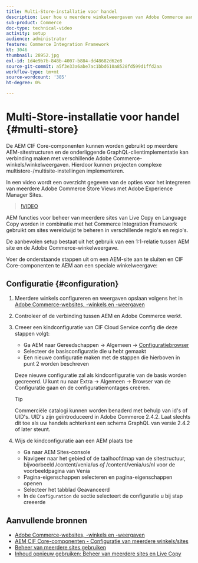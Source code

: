 ```yaml
---
title: Multi-Store-installatie voor handel
description: Leer hoe u meerdere winkelweergaven van Adobe Commerce aan AEM koppelt. Hierdoor kunnen projecten ondersteuning bieden voor meertalige en meertalige gebruiksgevallen.
sub-product: Commerce
doc-type: technical-video
activity: setup
audience: administrator
feature: Commerce Integration Framework
kt: 3046
thumbnail: 28952.jpg
exl-id: 1d4e9b7b-848b-4007-b884-dd48682d62e8
source-git-commit: a5f3e33a6abe7ac1bbd610a8528fd599d1ffd2aa
workflow-type: tm+mt
source-wordcount: '385'
ht-degree: 0%

---
```


# Multi-Store-installatie voor handel {#multi-store}

De AEM CIF Core-componenten kunnen worden gebruikt op meerdere AEM-sitestructuren en de onderliggende GraphQL-clientimplementatie kan verbinding maken met verschillende Adobe Commerce-winkels/winkelweergaven. Hierdoor kunnen projecten complexe multistore-/multisite-instellingen implementeren.

In een video wordt een overzicht gegeven van de opties voor het integreren van meerdere Adobe Commerce Store Views met Adobe Experience Manager Sites.

>[!VIDEO](https://video.tv.adobe.com/v/28952/?quality=12)

AEM functies voor beheer van meerdere sites van Live Copy en Language Copy worden in combinatie met het Commerce Integration Framework gebruikt om sites wereldwijd te beheren in verschillende regio&#39;s en regio&#39;s.

De aanbevolen setup bestaat uit het gebruik van een 1:1-relatie tussen AEM site en de Adobe Commerce-winkelweergave.

Voer de onderstaande stappen uit om een AEM-site aan te sluiten en CIF Core-componenten te AEM aan een speciale winkelweergave:

## Configuratie {#configuration}

1. Meerdere winkels configureren en weergaven opslaan volgens het in [Adobe Commerce-websites, -winkels en -weergaven](https://docs.magento.com/m2/ce/user_guide/stores/websites-stores-views.html)

2. Controleer of de verbinding tussen AEM en Adobe Commerce werkt.

3. Creeer een kindconfiguratie van CIF Cloud Service config die deze stappen volgt:

   * Ga AEM naar Gereedschappen -> Algemeen -> [Configuratiebrowser](/help/sites-administering/configurations.md#using-configuration-browser)
   * Selecteer de basisconfiguratie die u hebt gemaakt
   * Een nieuwe configuratie maken met de stappen die hierboven in punt 2 worden beschreven

   Deze nieuwe configuratie zal als kindconfiguratie van de basis worden gecreeerd. U kunt nu naar Extra -> Algemeen -> Browser van de Configuratie gaan en de configuratiemontages creëren.

   >[!TIP]
   >
   >Commerciële catalogi kunnen worden benaderd met behulp van id&#39;s of UID&#39;s. UID&#39;s zijn geïntroduceerd in Adobe Commerce 2.4.2. Laat slechts dit toe als uw handels achterkant een schema GraphQL van versie 2.4.2 of later steunt.

4. Wijs de kindconfiguratie aan een AEM plaats toe

   * Ga naar AEM Sites-console
   * Navigeer naar het gebied of de taalhoofdmap van de sitestructuur, bijvoorbeeld /content/venia/us _of_ /content/venia/us/nl voor de voorbeeldpagina van Venia
   * Pagina-eigenschappen selecteren en pagina-eigenschappen openen
   * Selecteer het tabblad Geavanceerd
   * In de `Configuration` de sectie selecteert de configuratie u bij stap creeerde

## Aanvullende bronnen

* [Adobe Commerce-websites, -winkels en -weergaven](https://docs.magento.com/m2/ce/user_guide/stores/websites-stores-views.html)
* [AEM CIF Core-componenten - Configuratie van meerdere winkels/sites](https://github.com/adobe/aem-core-cif-components/wiki/configuration#multi-store--site-configuration)
* [Beheer van meerdere sites gebruiken](https://experienceleague.adobe.com/docs/experience-manager-learn/sites/translation/multi-site-manager-feature-video-use.html)
* [Inhoud opnieuw gebruiken: Beheer van meerdere sites en Live Copy](/help/sites-administering/msm.md)
